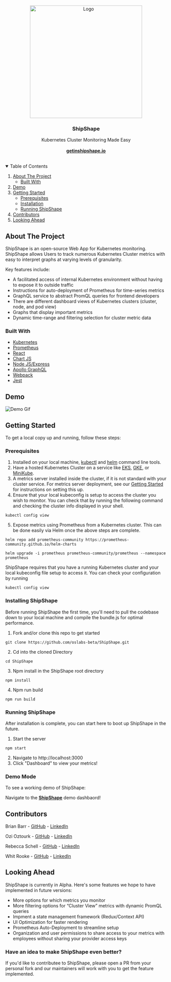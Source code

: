 <!-- PROJECT LOGO -->
<br />
<p align="center">
  <a href="https://github.com/oslabs-beta/ShipShape">
    <img src="./client/assets/ShipShapeLogo.png" alt="Logo" length="350px" width="350px">
  </a>

  <h3 align="center">ShipShape</h3>

  <p align="center">
    Kubernetes Cluster Monitoring Made Easy
    <br /><br />
    <a href="https://www.getinshipshape.io/"><strong>getinshipshape.io</strong></a>
    <br />
    <br />
   
  </p>
</p>

<!-- TABLE OF CONTENTS -->
<details open="open">
  <summary>Table of Contents</summary>
  <ol>
    <li>
      <a href="#about-the-project">About The Project</a>
      <ul>
        <li><a href="#built-with">Built With</a></li>
      </ul>
    </li>
    <li>
      <a href="#demo">Demo</a>
    </li>
    <li>
      <a href="#getting-started">Getting Started</a>
      <ul>
        <li><a href="#prerequisites">Prerequisites</a></li>
        <li><a href="#installing-shipshape">Installation</a></li>
        <li><a href="running-shipshape">Running ShipShape</a></li>
      </ul>
    </li>
    <li><a href="#contributors">Contributors</a></li>
    <li><a href="#looking-ahead">Looking Ahead</a></li>
  </ol>
</details>

<!-- ABOUT THE PROJECT -->

## About The Project

ShipShape is an open-source Web App for Kubernetes monitoring. ShipShape allows Users to track numerous Kubernetes Cluster metrics with easy to interpret graphs at varying levels of granularity.

Key features include:

<!-- * User authentication and authorization -->

- A facilitated access of internal Kubernetes environment without having to expose it to outside traffic
- Instructions for auto-deployment of Prometheus for time-series metrics
- GraphQL service to abstract PromQL queries for frontend developers
- There are different dashboard views of Kubernetes clusters (cluster, node, and pod view)
- Graphs that display important metrics
- Dynamic time-range and filtering selection for cluster metric data

### Built With

- [Kubernetes](https://kubernetes.io/)
- [Prometheus](https://prometheus.io/)
- [React](https://reactjs.org/)
- [Chart JS](https://www.chartjs.org/)
- [Node JS/Express](https://nodejs.dev)
- [Apollo GraphQL](https://www.apollographql.com/docs/apollo-server)
- [Webpack](https://webpack.js.org/)
- [Jest](https://jestjs.io/)

## Demo

![Demo Gif](https://s6.gifyu.com/images/DemoGif-3.gif)

## Getting Started

To get a local copy up and running, follow these steps:

### Prerequisites

1.  Installed on your local machine, [kubectl](https://kubernetes.io/docs/tasks/tools) and [helm](https://helm.sh/docs/intro/install) command line tools.
2.  Have a hosted Kubernetes Cluster on a service like [EKS](https://aws.amazon.com/eks/), [GKE](https://cloud.google.com/kubernetes-engine), or [MiniKube](https://minikube.sigs.k8s.io/docs/start).
3.  A metrics server installed inside the cluster, if it is not standard with your cluster service. For metrics server deployment, see our [Getting Started](https://www.getinshipshape.io/getStarted) for instructions on setting this up.
4.  Ensure that your local kubeconfig is setup to access the cluster you wish to monitor. You can check that by running the following command and checking the cluster info displayed in your shell.

```
kubectl config view
```

5.  Expose metrics using Prometheus from a Kubernetes cluster. This can be done easily via Helm once the above steps are complete.

```
helm repo add prometheus-community https://prometheus-community.github.io/helm-charts
```

```
helm upgrade -i prometheus prometheus-community/prometheus --namespace prometheus
```

ShipShape requires that you have a running Kubernetes cluster and your local kubeconfig file setup to access it. You can check your configuration by running

```
kubectl config view
```

### Installing ShipShape

Before running ShipShape the first time, you'll need to pull the codebase down to your local machine and compile the bundle.js for optimal performance.

1. Fork and/or clone this repo to get started

```
git clone https://github.com/oslabs-beta/ShipShape.git
```

2. Cd into the cloned Directory

```
cd ShipShape
```

3. Npm install in the ShipShape root directory

```
npm install
```

4. Npm run build

```
npm run build
```

### Running ShipShape

After installation is complete, you can start here to boot up ShipShape in the future.

1. Start the server

```
npm start
```

2. Navigate to http://localhost:3000
3. Click "Dashboard" to view your metrics!

### Demo Mode

To see a working demo of ShipShape:

Navigate to the <a href="https://www.getinshipshape.io/"><strong>ShipShape</strong></a> demo dashbaord!

<!-- CONTRIBUTORS -->

## Contributors

Brian Barr - [GitHub](https://github.com/BarrBrian/) - [LinkedIn](https://www.linkedin.com/in/barrbrian/)

Ozi Oztourk - [GitHub](https://github.com/ozi-oztrk/) - [LinkedIn](https://www.linkedin.com/in/ozi-oztourk/)

Rebecca Schell - [GitHub](https://github.com/rschelly/) - [LinkedIn](https://www.linkedin.com/in/rschelly/)

Whit Rooke - [GitHub](https://github.com/Whitrooke) - [LinkedIn](https://www.linkedin.com/in/whit-rooke)

## Looking Ahead

ShipShape is currently in Alpha. Here's some features we hope to have implemented in future versions:

- More options for which metrics you monitor
- More filtering options for “Cluster View” metrics with dynamic PromQL queries
- Impment a state management framework (Redux/Context API)
- UI Optimization for faster rendering
- Prometheus Auto-Deployment to streamline setup
- Organization and user permissions to share access to your metrics with employees without sharing your provider access keys

### Have an idea to make ShipShape even better?

If you'd like to contributee to ShipShape, please open a PR from your personal fork and our maintainers will work with you to get the feature implemented.
